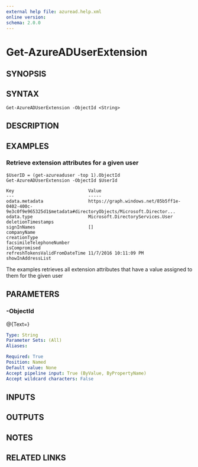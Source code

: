 ```yaml
---
external help file: azuread.help.xml
online version: 
schema: 2.0.0
---
```


# Get-AzureADUserExtension

## SYNOPSIS

## SYNTAX

```
Get-AzureADUserExtension -ObjectId <String>
```

## DESCRIPTION

## EXAMPLES

### Retrieve extension attributes for a given user
```
$UserID = (get-azureaduser -top 1).ObjectId
Get-AzureADUserExtension -ObjectId $UserId

Key                            Value 
---                            ----- 
odata.metadata                 https://graph.windows.net/85b5ff1e-0402-400c-9e3c0f9e965325d1$metadata#directoryObjects/Microsoft.Director... 
odata.type                     Microsoft.DirectoryServices.User
deletionTimestamps
signInNames                    [] 
companyName 
creationType 
facsimileTelephoneNumber 
isCompromised 
refreshTokensValidFromDateTime 11/7/2016 10:11:09 PM 
showInAddressList
```

The examples retrieves all extension attributes that have a value assigned to them for the given user

## PARAMETERS

### -ObjectId
@{Text=}

```yaml
Type: String
Parameter Sets: (All)
Aliases: 

Required: True
Position: Named
Default value: None
Accept pipeline input: True (ByValue, ByPropertyName)
Accept wildcard characters: False
```

## INPUTS

## OUTPUTS

## NOTES

## RELATED LINKS

